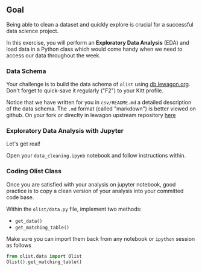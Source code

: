 ## Goal

Being able to clean a dataset and quickly explore is crucial for a successful data science project.

In this exercise, you will perform an **Exploratory Data Analysis** (EDA) and load data in a Python class which would come handy when we need to access our data throughout the week.

### Data Schema

Your challenge is to build the data schema of `olist` using [db.lewagon.org](https://db.lewagon.org). Don't forget to quick-save it regularly ("F2") to your Kitt profile.

Notice that we have written for you in `csv/README.md` a detailed description of the data schema. The `.md` format (called "markdown") is better viewed on github. On your fork or direclty in lewagon upstream repository [here](https://github.com/lewagon/data-challenges/tree/master/04-Decision-Science/data)

### Exploratory Data Analysis with Jupyter

Let's get real!

Open your `data_cleaning.ipynb` notebook and follow instructions within.

### Coding Olist Class
Once you are satisfied with your analysis on jupyter notebook, good practice is to copy a clean version of your analysis into your committed code base.

Within the `olist/data.py` file, implement two methods:

- `get_data()`
- `get_matching_table()`

Make sure you can import them back from any notebook or `ipython` session as follows

```python
from olist.data import Olist
Olist().get_matching_table()
```
